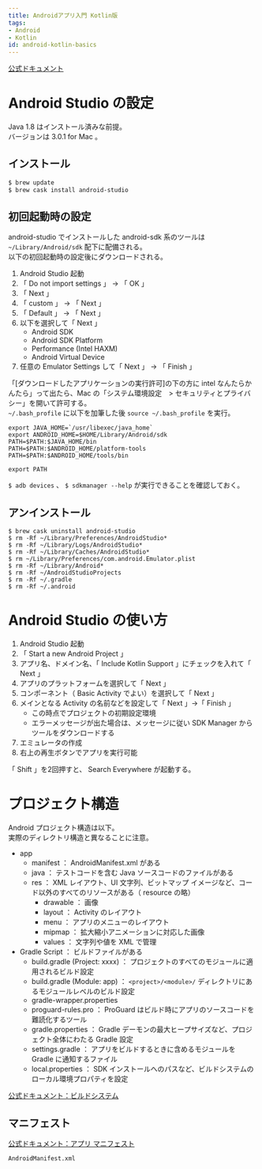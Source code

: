 ```yaml
---
title: Androidアプリ入門 Kotlin版
tags:
- Android
- Kotlin
id: android-kotlin-basics
---
```


[公式ドキュメント](https://developer.android.com/studio/intro/index.html)

# Android Studio の設定

Java 1.8 はインストール済みな前提。  
バージョンは 3.0.1 for Mac 。

## インストール

```sh
$ brew update
$ brew cask install android-studio
```

## 初回起動時の設定

android-studio でインストールした android-sdk 系のツールは `~/Library/Android/sdk` 配下に配備される。  
以下の初回起動時の設定後にダウンロードされる。

1. Android Studio 起動
2. 「 Do not import settings 」 -> 「 OK 」
3. 「 Next 」
4. 「 custom 」 -> 「 Next 」
5. 「 Default 」 -> 「 Next 」
6. 以下を選択して「 Next 」
    - Android SDK
    - Android SDK Platform
    - Performance (Intel HAXM)
    - Android Virtual Device
7. 任意の Emulator Settings して「 Next 」 -> 「 Finish 」

「[ダウンロードしたアプリケーションの実行許可]の下の方に intel なんたらかんたら」って出たら、Mac の「システム環境設定　> セキュリティとプライバシー」を開いて許可する。  
`~/.bash_profile` に以下を加筆した後 `source ~/.bash_profile` を実行。

```
export JAVA_HOME=`/usr/libexec/java_home`
export ANDROID_HOME=$HOME/Library/Android/sdk
PATH=$PATH:$JAVA_HOME/bin
PATH=$PATH:$ANDROID_HOME/platform-tools
PATH=$PATH:$ANDROID_HOME/tools/bin

export PATH
```

`$ adb devices` 、 `$ sdkmanager --help` が実行できることを確認しておく。

## アンインストール

```
$ brew cask uninstall android-studio
$ rm -Rf ~/Library/Preferences/AndroidStudio*
$ rm -Rf ~/Library/Logs/AndroidStudio*
$ rm -Rf ~/Library/Caches/AndroidStudio*
$ rm ~/Library/Preferences/com.android.Emulator.plist
$ rm -Rf ~/Library/Android*
$ rm -Rf ~/AndroidStudioProjects
$ rm -Rf ~/.gradle
$ rm -Rf ~/.android
```

# Android Studio の使い方

1. Android Studio 起動
2. 「 Start a new Android Project 」
3. アプリ名、ドメイン名、「 Include Kotlin Support 」にチェックを入れて「 Next 」
4. アプリのプラットフォームを選択して「 Next 」
5. コンポーネント（ Basic Activity でよい）を選択して「 Next 」
6. メインとなる Activity の名前などを設定して「 Next 」->「 Finish 」
    - この時点でプロジェクトの初期設定環境
    - エラーメッセージが出た場合は、メッセージに従い SDK Manager からツールをダウンロードする
7. エミュレータの作成
8. 右上の再生ボタンでアプリを実行可能

「 Shift 」を2回押すと、 Search Everywhere が起動する。

# プロジェクト構造

Android プロジェクト構造は以下。  
実際のディレクトリ構造と異なることに注意。

- app
    - manifest ： AndroidManifest.xml がある
    - java ： テストコードを含む Java ソースコードのファイルがある
    - res ： XML レイアウト、UI 文字列、ビットマップ イメージなど、コード以外のすべてのリソースがある（ resource の略）
        - drawable ： 画像
        - layout ： Activity のレイアウト
        - menu ： アプリのメニューのレイアウト
        - mipmap ： 拡大縮小アニメーションに対応した画像
        - values ： 文字列や値を XML で管理
- Gradle Script ： ビルドファイルがある
    - build.gradle (Project: xxxx) ： プロジェクトのすべてのモジュールに適用されるビルド設定
    - build.gradle (Module: app) ： `<project>/<module>/` ディレクトリにあるモジュールレベルのビルド設定
    - gradle-wrapper.properties
    - proguard-rules.pro ： ProGuard はビルド時にアプリのソースコードを難読化するツール
    - gradle.properties ： Gradle デーモンの最大ヒープサイズなど、プロジェクト全体にわたる Gradle 設定
    - settings.gradle ： アプリをビルドするときに含めるモジュールを Gradle に通知するファイル
    - local.properties ： SDK インストールへのパスなど、ビルドシステムのローカル環境プロパティを設定

[公式ドキュメント：ビルドシステム](https://developer.android.com/studio/build/index.html)

## マニフェスト

[公式ドキュメント：アプリ マニフェスト](https://developer.android.com/guide/topics/manifest/manifest-intro.html)

`AndroidManifest.xml`
